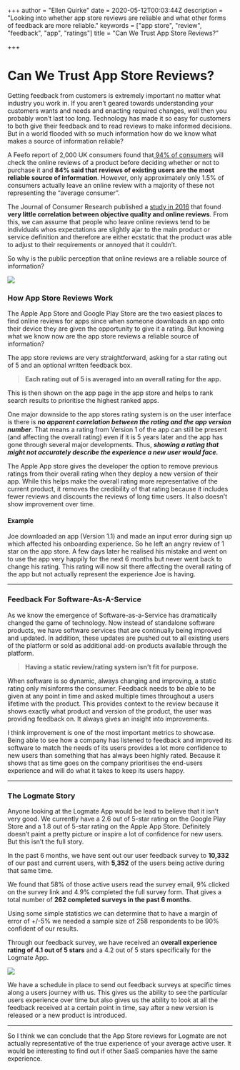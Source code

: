 +++
author = "Ellen Quirke"
date = 2020-05-12T00:03:44Z
description = "Looking into whether app store reviews are reliable and what other forms of feedback are more reliable."
keywords = ["app store", "review", "feedback", "app", "ratings"]
title = "Can We Trust App Store Reviews?"

+++
# Can We Trust App Store Reviews?

Getting feedback from customers is extremely important no matter what industry you work in. If you aren’t geared towards understanding your customers wants and needs and enacting required changes, well then you probably won’t last too long. Technology has made it so easy for customers to both give their feedback and to read reviews to make informed decisions. But in a world flooded with so much information how do we know what makes a source of information reliable?

A Feefo report of 2,000 UK consumers found that[ 94% of consumers](https://www.retailtimes.co.uk/94-of-consumers-check-online-reviews-before-they-buy-anything-feefo-research-finds/) will check the online reviews of a product before deciding whether or not to purchase it and **84% said that reviews of existing users are the most reliable source of information**. However, only approximately only 1.5% of consumers actually leave an online review with a majority of these not representing the “average consumer”.

The Journal of Consumer Research published a [study in 2016](https://academic.oup.com/jcr/article-abstract/42/6/846/2357889) that found **very little correlation between objective quality and online reviews**. From this, we can assume that people who leave online reviews tend to be individuals whos expectations are slightly ajar to the main product or service definition and therefore are either ecstatic that the product was able to adjust to their requirements or annoyed that it couldn’t.

So why is the public perception that online reviews are a reliable source of information?

![](/uploads/iphone-technology-iphone-6-plus-apple-17663.jpg)

### How App Store Reviews Work

The Apple App Store and Google Play Store are the two easiest places to find online reviews for apps since when someone downloads an app onto their device they are given the opportunity to give it a rating. But knowing what we know now are the app store reviews a reliable source of information?

The app store reviews are very straightforward, asking for a star rating out of 5 and an optional written feedback box.

> **Each rating out of 5 is averaged into an overall rating for the app.**

This is then shown on the app page in the app store and helps to rank search results to prioritise the highest ranked apps.

One major downside to the app stores rating system is on the user interface is there is **_no apparent correlation between the rating and the app version number_**. That means a rating from Version 1 of the app can still be present (and affecting the overall rating) even if it is 5 years later and the app has gone through several major developments. Thus, **_showing a rating that might not accurately describe the experience a new user would face._**

The Apple App store gives the developer the option to remove previous ratings from their overall rating when they deploy a new version of their app. While this helps make the overall rating more representative of the current product, it removes the credibility of that rating because it includes fewer reviews and discounts the reviews of long time users. It also doesn’t show improvement over time.

#### Example

Joe downloaded an app (Version 1.1) and made an input error during sign up which affected his onboarding experience. So he left an angry review of 1 star on the app store. A few days later he realised his mistake and went on to use the app very happily for the next 6 months but never went back to change his rating. This rating will now sit there affecting the overall rating of the app but not actually represent the experience Joe is having.

***

### Feedback For Software-As-A-Service

As we know the emergence of Software-as-a-Service has dramatically changed the game of technology. Now instead of standalone software products, we have software services that are continually being improved and updated. In addition, these updates are pushed out to all existing users of the platform or sold as additional add-on products available through the platform.

> **Having a static review/rating system isn’t fit for purpose.**

When software is so dynamic, always changing and improving, a static rating only misinforms the consumer. Feedback needs to be able to be given at any point in time and asked multiple times throughout a users lifetime with the product. This provides context to the review because it shows exactly what product and version of the product, the user was providing feedback on. It always gives an insight into improvements.

I think improvement is one of the most important metrics to showcase. Being able to see how a company has listened to feedback and improved its software to match the needs of its users provides a lot more confidence to new users than something that has always been highly rated. Because it shows that as time goes on the company prioritises the end-users experience and will do what it takes to keep its users happy.

***

### The Logmate Story

Anyone looking at the Logmate App would be lead to believe that it isn’t very good. We currently have a 2.6 out of 5-star rating on the Google Play Store and a 1.8 out of 5-star rating on the Apple App Store. Definitely doesn’t paint a pretty picture or inspire a lot of confidence for new users. But this isn’t the full story.

In the past 6 months, we have sent out our user feedback survey to **10,332** of our past and current users, with **5,352** of the users being active during that same time.

We found that 58% of those active users read the survey email, 9% clicked on the survey link and 4.9% completed the full survey form. That gives a total number of **262 completed surveys in the past 6 months**.

Using some simple statistics we can determine that to have a margin of error of +/-5% we needed a sample size of 258 respondents to be 90% confident of our results.

Through our feedback survey, we have received an **overall experience rating of 4.1 out of 5 stars** and a 4.2 out of 5 stars specifically for the Logmate App.

![](/uploads/Ratings-Overall.png)

We have a schedule in place to send out feedback surveys at specific times along a users journey with us. This gives us the ability to see the particular users experience over time but also gives us the ability to look at all the feedback received at a certain point in time, say after a new version is released or a new product is introduced.

***

So I think we can conclude that the App Store reviews for Logmate are not actually representative of the true experience of your average active user. It would be interesting to find out if other SaaS companies have the same experience.